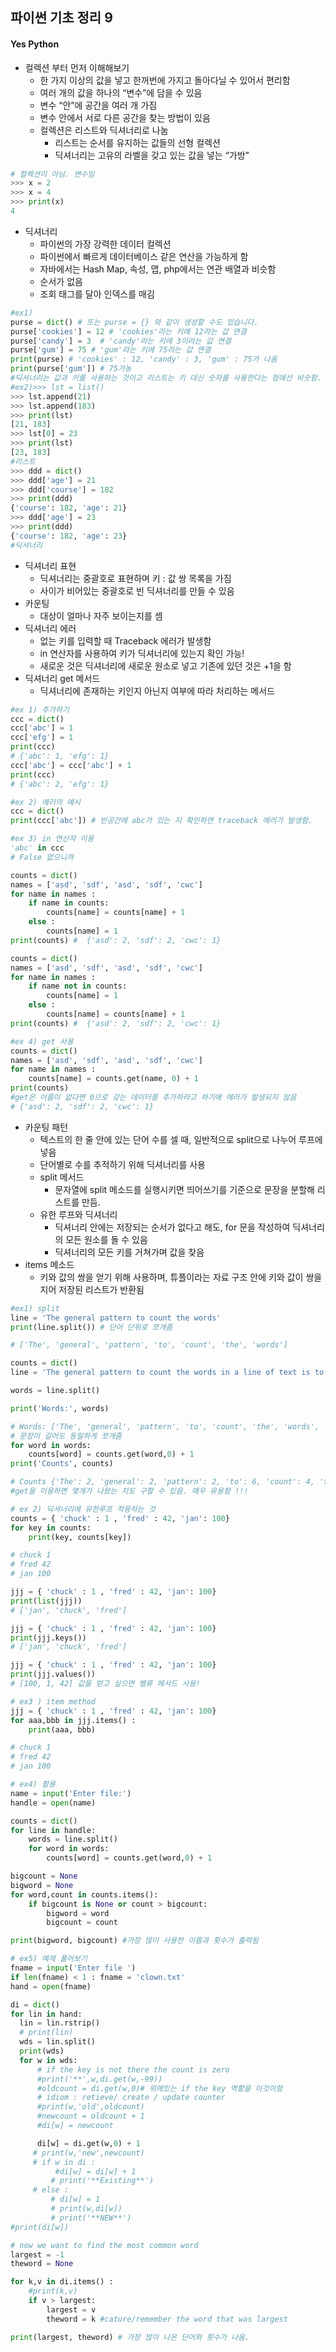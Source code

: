 ## 파이썬 기초 정리 9


#### Yes Python

- 컬렉션 부터 먼저 이해해보기
  - 한 가지 이상의 값을 넣고 한꺼번에 가지고 돌아다닐 수 있어서 편리함
  - 여러 개의 값을 하나의 “변수”에 담을 수 있음
  - 변수 “안”에 공간을 여러 개 가짐
  - 변수 안에서 서로 다른 공간을 찾는 방법이 있음
  - 컬렉션은 리스트와 딕셔너리로 나눔
    - 리스트는 순서를 유지하는 값들의 선형 컬렉션
    - 딕셔너리는 고유의 라벨을 갖고 있는 값을 넣는 “가방”

```python
# 컬렉션이 아님. 변수임
>>> x = 2
>>> x = 4
>>> print(x)
4
```

- 딕셔너리
  - 파이썬의 가장 강력한 데이터 컬렉션
  - 파이썬에서 빠르게 데이터베이스 같은 연산을 가능하게 함
  - 자바에서는 Hash Map, 속성, 맵,  php에서는 연관 배열과 비슷함
  - 순서가 없음
  - 조회 태그를 달아 인덱스를 매김

```python
#ex1)
purse = dict() # 또는 purse = {} 와 같이 생성할 수도 있습니다.
purse['cookies'] = 12 # 'cookies'라는 키에 12라는 값 연결
purse['candy'] = 3  # 'candy'라는 키에 3이라는 값 연결
purse['gum'] = 75 # 'gum'라는 키에 75라는 값 연결
print(purse) # 'cookies' : 12, 'candy' : 3, 'gum' : 75가 나옴
print(purse['gum']) # 75가농
#딕셔너리는 값과 키를 사용하는 것이고 리스트는 키 대신 숫자를 사용한다는 점에선 비숫함.
#ex2)>>> lst = list()
>>> lst.append(21)
>>> lst.append(183)
>>> print(lst)
[21, 183]
>>> lst[0] = 23
>>> print(lst)
[23, 183]
#리스트
>>> ddd = dict()
>>> ddd['age'] = 21
>>> ddd['course'] = 182
>>> print(ddd)
{'course': 182, 'age': 21}
>>> ddd['age'] = 23
>>> print(ddd)
{'course': 182, 'age': 23}
#딕셔너리

```

- 딕셔너리 표현
  - 딕셔너리는 중괄호로 표현하며 키 : 값 쌍 목록을 가짐
  - 사이가 비어있는 중괄호로 빈 딕셔너리를 만들 수 있음
- 카운팅
  - 대상이 얼마나 자주 보이는지를  셈
- 딕셔너리 에러
  - 없는 키를 입력할 때 Traceback 에러가 발생함
  - in 연산자를 사용하여 키가 딕셔너리에 있는지 확인 가능!
  - 새로운 것은 딕셔너리에 새로운 원소로 넣고 기존에 있던 것은 +1을 함
- 딕셔너리 get 메서드
  - 딕셔너리에 존재하는 키인지 아닌지 여부에 따라 처리하는 메서드

```python
#ex 1) 추가하기
ccc = dict()
ccc['abc'] = 1
ccc['efg'] = 1
print(ccc)
# {'abc': 1, 'efg': 1}
ccc['abc'] = ccc['abc'] + 1
print(ccc)
# {'abc': 2, 'efg': 1}

#ex 2) 에러의 예시
ccc = dict()
print(ccc['abc']) # 빈공간에 abc가 있는 지 확인하면 traceback 에러가 발생함.

#ex 3) in 연산자 이용
'abc' in ccc
# False 없으니까

counts = dict()
names = ['asd', 'sdf', 'asd', 'sdf', 'cwc']
for name in names :
    if name in counts:
        counts[name] = counts[name] + 1
    else :
        counts[name] = 1
print(counts) #  {'asd': 2, 'sdf': 2, 'cwc': 1}

counts = dict()
names = ['asd', 'sdf', 'asd', 'sdf', 'cwc']
for name in names :
    if name not in counts:
        counts[name] = 1
    else :
        counts[name] = counts[name] + 1
print(counts) #  {'asd': 2, 'sdf': 2, 'cwc': 1}

#ex 4) get 사용
counts = dict()
names = ['asd', 'sdf', 'asd', 'sdf', 'cwc']
for name in names :
    counts[name] = counts.get(name, 0) + 1
print(counts)
#get은 이름이 없다면 0으로 갖는 데이터를 추가하라고 하기에 에러가 발생되지 않음
# {'asd': 2, 'sdf': 2, 'cwc': 1}
```

- 카운팅 패턴
  - 텍스트의 한 줄 안에 있는 단어 수를 셀 때, 일반적으로 split으로 나누어 루프에 넣음
  - 단어별로 수를 추적하기 위해 딕셔너리를 사용
  - split 메서드
    - 문자열에 split 메소드를 실행시키면 띄어쓰기를 기준으로 문장을 분할해 리스트를 만듬.
  - 유한 루프와 딕셔너리
    - 딕셔너리 안에는 저장되는 순서가 없다고 해도, for 문을 작성하여 딕셔너리의 모든 원소를 돌 수 있음
    - 딕셔너리의 모든 키를 거쳐가며 값을 찾음
- items 메소드
  - 키와 값의 쌍을 얻기 위해 사용하며, 튜플이라는 자료 구조 안에 키와 값이 쌍을 지어 저장된 리스트가 반환됨

```python
#ex1) split
line = 'The general pattern to count the words'
print(line.split()) # 단어 단위로 쪼개줌

# ['The', 'general', 'pattern', 'to', 'count', 'the', 'words']

counts = dict()
line = 'The general pattern to count the words in a line of text is to split the line into words, then loop through the words and use a dictionary to track the count of each word independently.'

words = line.split()

print('Words:', words)

# Words: ['The', 'general', 'pattern', 'to', 'count', 'the', 'words', 'in', 'a', 'line', 'of', 'text', 'is', 'to', 'split', 'the', 'line', 'into', 'words,', 'then', 'loop', 'through', 'the', 'words', 'and', 'use', 'a', 'dictionary', 'to', 'track', 'the', 'count', 'of', 'each', 'word', 'independently.']
# 문장이 길어도 동일하게 쪼개줌
for word in words:
    counts[word] = counts.get(word,0) + 1
print('Counts', counts)

# Counts {'The': 2, 'general': 2, 'pattern': 2, 'to': 6, 'count': 4, 'the': 8, 'words': 4, 'in': 2, 'a': 4, 'line': 4, 'of': 4, 'text': 2, 'is': 2, 'split': 2, 'into': 2, 'words,': 2, 'then': 2, 'loop': 2, 'through': 2, 'and': 2, 'use': 2, 'dictionary': 2, 'track': 2, 'each': 2, 'word': 2, 'independently.': 2}
#get을 이용하면 몇개가 나왔는 지도 구할 수 있음. 매우 유용함 !!!

# ex 2) 딕셔너리에 유한루프 적용하는 것
counts = { 'chuck' : 1 , 'fred' : 42, 'jan': 100}
for key in counts:
    print(key, counts[key])

# chuck 1
# fred 42
# jan 100

jjj = { 'chuck' : 1 , 'fred' : 42, 'jan': 100}
print(list(jjj))
# ['jan', 'chuck', 'fred']

jjj = { 'chuck' : 1 , 'fred' : 42, 'jan': 100}
print(jjj.keys())
# ['jan', 'chuck', 'fred']

jjj = { 'chuck' : 1 , 'fred' : 42, 'jan': 100}
print(jjj.values())
# [100, 1, 42] 값을 얻고 싶으면 밸류 메서드 사용!

# ex3 ) item method
jjj = { 'chuck' : 1 , 'fred' : 42, 'jan': 100}
for aaa,bbb in jjj.items() :
    print(aaa, bbb)

# chuck 1
# fred 42
# jan 100

# ex4) 활용
name = input('Enter file:')
handle = open(name)

counts = dict()
for line in handle:
    words = line.split()
    for word in words:
        counts[word] = counts.get(word,0) + 1

bigcount = None
bigword = None
for word,count in counts.items():
    if bigcount is None or count > bigcount:
        bigword = word
        bigcount = count

print(bigword, bigcount) #가장 많이 사용한 이름과 횟수가 출력됨

# ex5) 예제 풀어보기
fname = input('Enter file ')
if len(fname) < 1 : fname = 'clown.txt'
hand = open(fname)

di = dict()
for lin in hand:
  lin = lin.rstrip()
  # print(lin)
  wds = lin.split()
  print(wds)
  for w in wds:
      # if the key is not there the count is zero
      #print('**',w,di.get(w,-99))
      #oldcount = di.get(w,0)# 위에있는 if the key 역활을 이것이함
      # idiom : retieve/ create / update counter
      #print(w,'old',oldcount)
      #newcount = oldcount + 1
      #di[w] = newcount

      di[w] = di.get(w,0) + 1
     # print(w,'new',newcount)
     # if w in di :
          #di[w] = di[w] + 1
         # print('**Existing**')
     # else :
         # di[w] = 1
         # print(w,di[w])
         # print('**NEW**')
#print(di[w])

# now we want to find the most common word
largest = -1
theword = None

for k,v in di.items() :
    #print(k,v)
    if v > largest:
        largest = v
        theword = k #cature/remember the word that was largest

print(largest, theword) # 가장 많이 나온 단어와 횟수가 나옴.
```
